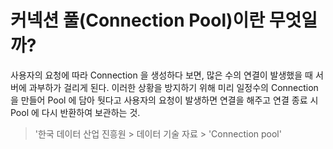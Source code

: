# 커넥션 풀\(Connection Pool\)이란 무엇일까?

사용자의 요청에 따라 Connection 을 생성하다 보면, 많은 수의 연결이 발생했을 때 서버에 과부하가 걸리게 된다. 이러한 상황을 방지하기 위해 미리 일정수의 Connection 을 만들어 Pool 에 담아 둿다고 사용자의 요청이 발생하면 연결을 해주고 연결 종료 시 Pool 에 다시 반환하여 보관하는 것.

> '한국 데이터 산업 진흥원 &gt; 데이터 기술 자료 &gt; 'Connection pool'

